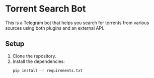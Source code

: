 # Torrent Search Bot 

This is a Telegram bot that helps you search for torrents from various sources using both plugins and an external API.

## Setup

1. Clone the repository.
2. Install the dependencies:
   ```bash
   pip install -r requirements.txt
